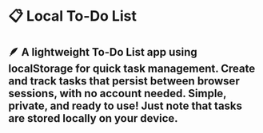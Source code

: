 # 📋 Local To-Do List

## 🪶 A lightweight To-Do List app using localStorage for quick task management. Create and track tasks that persist between browser sessions, with no account needed. Simple, private, and ready to use! Just note that tasks are stored locally on your device. 

